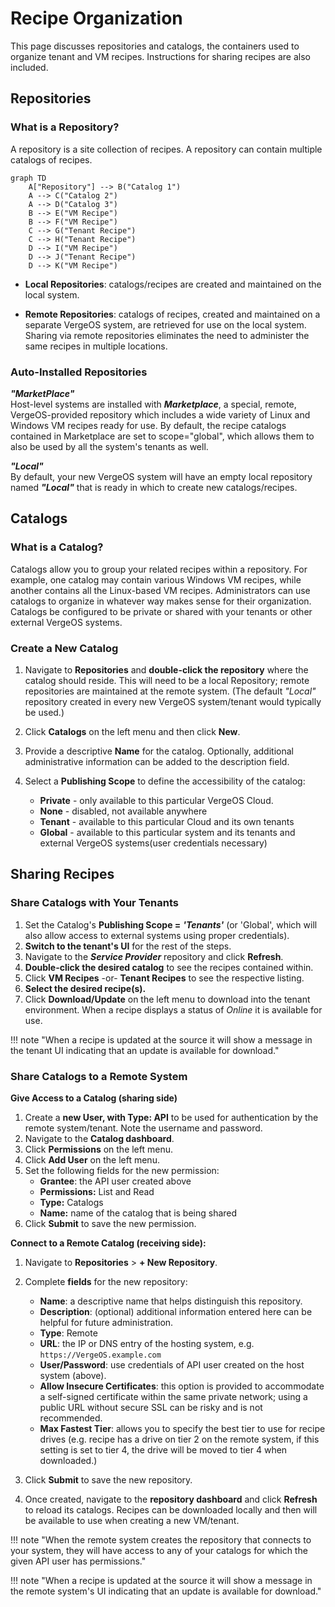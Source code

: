 # Recipe Organization

This page discusses repositories and catalogs, the containers used to organize tenant and VM recipes.  Instructions for sharing recipes are also included.  

## Repositories

### What is a Repository?

A repository is a site collection of recipes.  A repository can contain multiple catalogs of recipes.  

```mermaid
graph TD
    A["Repository"] --> B("Catalog 1")
    A --> C("Catalog 2")
    A --> D("Catalog 3")
    B --> E("VM Recipe")
    B --> F("VM Recipe")
    C --> G("Tenant Recipe")
    C --> H("Tenant Recipe")
    D --> I("VM Recipe")
    D --> J("Tenant Recipe")
    D --> K("VM Recipe")
```

* **Local Repositories**: catalogs/recipes are created and maintained on the local system.

* **Remote Repositories**: catalogs of recipes, created and maintained on a separate VergeOS system, are retrieved for use on the local system. Sharing via remote repositories eliminates the need to administer the same recipes in multiple locations.

### Auto-Installed Repositories

***"MarketPlace"***  
Host-level systems are installed with ***Marketplace***, a special, remote, VergeOS-provided repository which includes a wide variety of Linux and Windows VM recipes ready for use. By default, the recipe catalogs contained in Marketplace are set to scope="global", which allows them to also be used by all the system's tenants as well.  

***"Local"***  
By default, your new VergeOS system will have an empty local repository named ***"Local"*** that is ready in which to create new catalogs/recipes.  

## Catalogs

### What is a Catalog?

Catalogs allow you to group your related recipes within a repository.  For example, one catalog may contain various Windows VM recipes, while another contains all the Linux-based VM recipes. Administrators can use catalogs to organize in whatever way makes sense for their organization. Catalogs be configured to be private or shared with your tenants or other external VergeOS systems.

### Create a New Catalog

1. Navigate to **Repositories** and **double-click the repository** where the catalog should reside.  This will need to be a local Repository; remote repositories are maintained at the remote system. (The default *"Local"* repository created in every new VergeOS system/tenant would typically be used.)
2. Click **Catalogs** on the left menu and then click **New**.
3. Provide a descriptive **Name** for the catalog.  Optionally, additional administrative information can be added to the description field.
4. Select a **Publishing Scope** to define the accessibility of the catalog:  

    * **Private** - only available to this particular VergeOS Cloud.
    * **None** - disabled, not available anywhere
    * **Tenant** - available to this particular Cloud and its own tenants
    * **Global** - available to this particular system and its tenants and external VergeOS systems(user credentials necessary)

## Sharing Recipes

### Share Catalogs with Your Tenants

1. Set the Catalog's **Publishing Scope =** ***'Tenants'*** (or 'Global', which will also allow access to external systems using proper credentials).
2. **Switch to the tenant's UI** for the rest of the steps.
3. Navigate to the ***Service Provider*** repository and click **Refresh**.
4. **Double-click the desired catalog** to see the recipes contained within.
5. Click **VM Recipes** -or- **Tenant Recipes** to see the respective listing.
6. **Select the desired recipe(s).**
7. Click **Download/Update** on the left menu to download into the tenant environment.
When a recipe displays a status of *Online* it is available for use.

!!! note "When a recipe is updated at the source it will show a message in the tenant UI indicating that an update is available for download."

### Share Catalogs to a Remote System

**Give Access to a Catalog (sharing side)**  

1. Create a **new User, with Type: API** to be used for authentication by the remote system/tenant.  Note the username and password.
2. Navigate to the **Catalog dashboard**.
3. Click **Permissions** on the left menu.
4. Click **Add User** on the left menu.
5. Set the following fields for the new permission:
    * **Grantee**: the API user created above
    * **Permissions:** List and Read
    * **Type:** Catalogs
    * **Name:** name of the catalog that is being shared
6. Click **Submit** to save the new permission.

**Connect to a Remote Catalog (receiving side):**  

1. Navigate to **Repositories** > **+ New Repository**.
2. Complete **fields** for the new repository:

   * **Name**: a descriptive name that helps distinguish this repository.
   * **Description**: (optional) additional information entered here can be helpful for future administration.
   * **Type**: Remote
   * **URL**: the IP or DNS entry of the hosting system, e.g. `https://VergeOS.example.com`
   * **User/Password**: use credentials of API user created on the host system (above).
   * **Allow Insecure Certificates**: this option is provided to accommodate a self-signed certificate within the same private network; using a public URL without secure SSL can be risky and is not recommended.  
   * **Max Fastest Tier**: allows you to specify the best tier to use for recipe drives (e.g. recipe has a drive on tier 2 on the remote system, if this setting is set to tier 4, the drive will be moved to tier 4 when downloaded.)

3. Click **Submit** to save the new repository.
4. Once created, navigate to the **repository dashboard** and click **Refresh** to reload its catalogs.  Recipes can be downloaded locally and then will be available to use when creating a new VM/tenant.

!!! note "When the remote system creates the repository that connects to your system, they will have access to any of your catalogs for which the given API user has permissions."

!!! note "When a recipe is updated at the source it will show a message in the remote system's UI indicating that an update is available for download."
